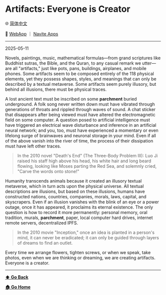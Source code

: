 # Artifacts: Everyone is Creator

🌐 [简体中文](./_zhcn.md)

<!-- 🌎 to be added -->

🚀 [WebApp](https://u.babelyx.com) ｜ [Navite Apps](https://links.babelyx.com)

---

2025-05-11

Novels, paintings, music, mathematical formulas—from grand scriptures like Buddhist sutras, the Bible, and the Quran, to any casual remark we utter—are all "artifacts," just like pots, pans, buildings, airplanes, and mobile phones. Some artifacts seem to be composed entirely of the 118 physical elements, yet they possess shapes, styles, and meanings that can only be described by a textual metaverse. Some artifacts seem purely illusory, but behind all illusions, there must be physical traces.

A lost ancient text must be inscribed on some **parchment** buried underground. A folk song never written down must have vibrated through generations of throats and rippled through waves of sound. A chat sticker that disappears after being viewed must have altered the electromagnetic field on some computer. A question posed to artificial intelligence must have triggered an electrical wave disturbance and inference in an artificial neural network; and you, too, must have experienced a momentary or even lifelong surge of brainwaves and neuronal storage in your mind. Even if all of the above vanish into the river of time, the process of their dissipation must have left other traces.

> In the 2010 novel "Death's End" (The Three-Body Problem III): Luo Ji raised his staff high above his head, his white hair and long beard flowing, looking like Moses parting the Red Sea, and solemnly cried, "Carve the words onto stone!"

Humanity transcends animals because it created an illusory textual metaverse, which in turn acts upon the physical universe. All textual descriptions are illusions, but based on these illusions, humans have constructed nations, countries, companies, morals, laws, capital, and skyscrapers. Even if an illusion vanishes with the blink of an eye or a power outage, once it has appeared, it proclaims its eternal existence. The only question is how to record it more permanently: personal memory, oral tradition, murals, **parchment**, paper, local computer hard drives, internet remote servers, decentralized IPFS.

> In the 2010 movie "Inception," once an idea is planted in a person's mind, it can never be eradicated; it can only be guided through layers of dreams to find an outlet.

Every time we arrange flowers, tighten screws, or when we speak, take photos, even when we are thinking or dreaming, we are creating artifacts. Everyone is a creator.

---

[**⬆️ Go Back**](../_enus.md)

[**🏠 Go Home**](../../../_enus.md)
